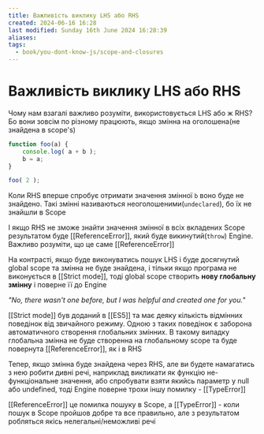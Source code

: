 ```yaml
---
title: Важливість виклику LHS або RHS
created: 2024-06-16 16:28
last modified: Sunday 16th June 2024 16:28:39
aliases: 
tags:
  - book/you-dont-know-js/scope-and-closures
---
```

# Важливість виклику LHS або RHS

Чому нам взагалі важливо розуміти, використовується LHS або ж RHS? Бо вони зовсім по різному працюють, якщо змінна на оголошена(не знайдена в scope's)

```js
function foo(a) {
	console.log( a + b );
	b = a;
}

foo( 2 );
```

Коли RHS вперше спробує отримати значення змінної `b` воно буде не знайдено. Такі змінні називаються неоголошеними(`undeclared`), бо їх не знайшли в Scope

І якщо RHS не зможе знайти значення змінної в всіх вкладених Scope результатом буде [[ReferenceError]], який буде викинутий(`throw`) Engine. Важливо розуміти, що це саме [[ReferenceError]]

На контрасті, якщо буде виконуватись пошук LHS і буде досягнутий global scope та змінна не буде знайдена, і тільки якщо програма не виконується в [[Strict mode]], тоді global scope створить **нову глобальну змінну** і поверне її до Engine

_"No, there wasn't one before, but I was helpful and created one for you."_

[[Strict mode]] був доданий в [[ES5]] та має деяку кількість відмінних поведінок від звичайного режиму. Одною з таких поведінок є заборона автоматичного створення глобальних змінних. В такому випадку глобальна змінна не буде створенна на глобальному scope та буде повернута [[ReferenceError]], як і в RHS

Тепер, якщо змінна буде знайдена через RHS, але ви будете намагатись з нею робити дивні речі, наприклад викликати як функцію не-функціональне значення, або спробувати взяти якийсь параметр у null або undefined, тоді Engine поверне трохи іншу помилку - [[TypeError]]

[[ReferenceError]] це помилка пошуку в Scope, а [[TypeError]] - коли пошук в Scope пройшов добре та все правильно, але з результатом робляться якісь нелегальні/неможливі речі